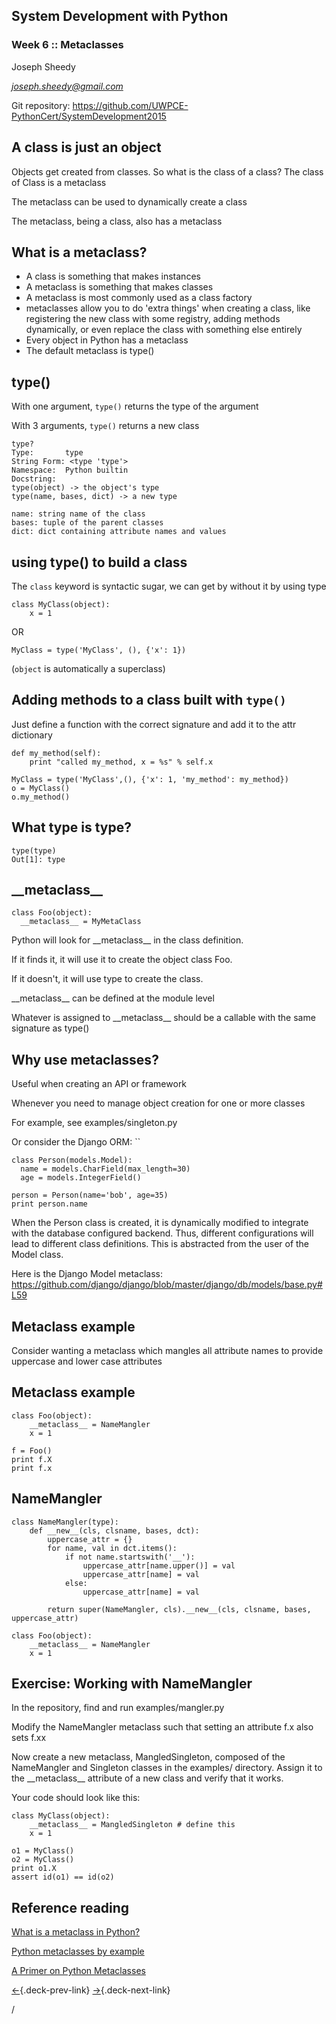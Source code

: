 <div class="deck-container">

<div class="section slide">

System Development with Python
------------------------------

### Week 6 :: Metaclasses

Joseph Sheedy

*joseph.sheedy@gmail.com*

Git repository:
<https://github.com/UWPCE-PythonCert/SystemDevelopment2015>

</div>

<div class="section slide">

A class is just an object
-------------------------

Objects get created from classes. So what is the class of a class?
The class of Class is a metaclass

The metaclass can be used to dynamically create a class

The metaclass, being a class, also has a metaclass

</div>

<div class="section slide">

What is a metaclass?
--------------------

-   A class is something that makes instances
-   A metaclass is something that makes classes
-   A metaclass is most commonly used as a class factory
-   metaclasses allow you to do 'extra things' when creating a class,
    like registering the new class with some registry, adding methods
    dynamically, or even replace the class with something else entirely
-   Every object in Python has a metaclass
-   The default metaclass is type()

</div>

<div class="section slide">

type()
------

With one argument, `type()` returns the type of the argument

With 3 arguments, `type()` returns a new class

    type?
    Type:       type
    String Form: <type 'type'>
    Namespace:  Python builtin
    Docstring:
    type(object) -> the object's type
    type(name, bases, dict) -> a new type

    name: string name of the class
    bases: tuple of the parent classes
    dict: dict containing attribute names and values

</div>

<div class="section slide">

using type() to build a class
-----------------------------

The `class` keyword is syntactic sugar, we can get by without it by
using type

    class MyClass(object):
        x = 1

OR

    MyClass = type('MyClass', (), {'x': 1})

(`object` is automatically a superclass)

</div>

<div class="section slide">

Adding methods to a class built with `type()`
---------------------------------------------

Just define a function with the correct signature and add it to the attr
dictionary

    def my_method(self):
        print "called my_method, x = %s" % self.x

    MyClass = type('MyClass',(), {'x': 1, 'my_method': my_method})
    o = MyClass()
    o.my_method()

</div>

<div class="section slide">

What type is type?
------------------

    type(type)
    Out[1]: type

</div>

<div class="section slide">

\_\_metaclass\_\_
-----------------

    class Foo(object):
      __metaclass__ = MyMetaClass

Python will look for \_\_metaclass\_\_ in the class definition.

If it finds it, it will use it to create the object class Foo.

If it doesn't, it will use type to create the class.

\_\_metaclass\_\_ can be defined at the module level

Whatever is assigned to \_\_metaclass\_\_ should be a callable with the
same signature as type()

</div>

<div class="section slide">

Why use metaclasses?
--------------------

Useful when creating an API or framework

Whenever you need to manage object creation for one or more classes

For example, see examples/singleton.py

Or consider the Django ORM: ``

    class Person(models.Model):
      name = models.CharField(max_length=30)
      age = models.IntegerField()

    person = Person(name='bob', age=35)
    print person.name

When the Person class is created, it is dynamically modified to
integrate with the database configured backend. Thus, different
configurations will lead to different class definitions. This is
abstracted from the user of the Model class.

Here is the Django Model metaclass:
<https://github.com/django/django/blob/master/django/db/models/base.py#L59>

</div>

<div class="section slide">

Metaclass example
-----------------

Consider wanting a metaclass which mangles all attribute names to
provide uppercase and lower case attributes

</div>

<div class="section slide">

Metaclass example
-----------------

    class Foo(object):
        __metaclass__ = NameMangler
        x = 1

    f = Foo()
    print f.X
    print f.x

</div>

<div class="section slide">

NameMangler
-----------

    class NameMangler(type):
        def __new__(cls, clsname, bases, dct):
            uppercase_attr = {}
            for name, val in dct.items():
                if not name.startswith('__'):
                    uppercase_attr[name.upper()] = val
                    uppercase_attr[name] = val
                else:
                    uppercase_attr[name] = val

            return super(NameMangler, cls).__new__(cls, clsname, bases, uppercase_attr)

    class Foo(object):
        __metaclass__ = NameMangler
        x = 1

</div>

<div class="section slide">

Exercise: Working with NameMangler
----------------------------------

In the repository, find and run examples/mangler.py

Modify the NameMangler metaclass such that setting an attribute f.x also
sets f.xx

Now create a new metaclass, MangledSingleton, composed of the
NameMangler and Singleton classes in the examples/ directory. Assign it
to the \_\_metaclass\_\_ attribute of a new class and verify that it
works.

Your code should look like this:

    class MyClass(object):
        __metaclass__ = MangledSingleton # define this
        x = 1

    o1 = MyClass()
    o2 = MyClass()
    print o1.X
    assert id(o1) == id(o2)

</div>

<div class="section slide">

Reference reading
-----------------

[What is a metaclass in
Python?](http://stackoverflow.com/a/6581949/747729)

[Python metaclasses by
example](http://eli.thegreenplace.net/2011/08/14/python-metaclasses-by-example/)

[A Primer on Python
Metaclasses](http://jakevdp.github.io/blog/2012/12/01/a-primer-on-python-metaclasses/)

</div>

<div aria-role="navigation">

[←](# "Previous"){.deck-prev-link} [→](# "Next"){.deck-next-link}

</div>

<span class="deck-status-current"></span> / <span
class="deck-status-total"></span>

</div>
